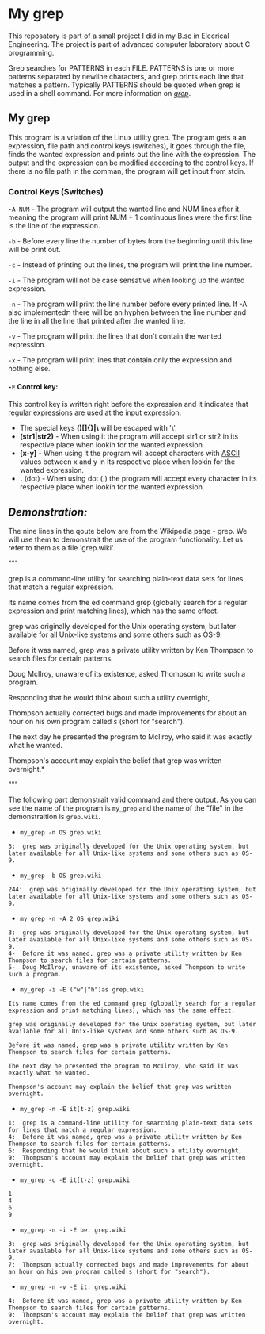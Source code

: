 # My grep
This reposatory is part of a small project I did in my B.sc in Elecrical Engineering. The project is part of advanced computer laboratory about C programming. 

Grep searches for PATTERNS in each FILE. PATTERNS is one or more patterns separated by newline characters, and grep prints each line that matches a pattern. Typically PATTERNS should be quoted when grep is used in a shell command. For more information on [*grep*](https://man7.org/linux/man-pages/man1/grep.1.html).

## My grep
This program is a vriation of the Linux utility grep. The program gets a an expression, file path and control keys (switches), it goes through the file, finds the wanted expression and prints out the line with the expression. The output and the expression can be modified according to the control keys. If there is no file path in the comman, the program will get input from stdin. 

### Control Keys (Switches)
`-A NUM` - The program will output the wanted line and NUM lines after it. meaning the program will print NUM + 1 continuous lines were the first line is the line of the expression.

`-b` - Before every line the number of bytes from the beginning until this line will be print out.

`-c` - Instead of printing out the lines, the program will print the line number.

`-i` - The program will not be case sensative when looking up the wanted expression.

`-n` - The program will print the line number before every printed line. If -A also implementedת there will be an hyphen between the line number and the line in all the line that printed after the wanted line. 

`-v` - The program will print the lines that don't contain the wanted expression.

`-x` - The program will print lines that contain only the expression and nothing else.
#### `-E` Control key:
This control key is written right before the expression and it indicates that [regular expressions](https://en.wikipedia.org/wiki/Regular_expression) are used at the input expression.
- The special keys **()[]{}|\\** will be escaped with '\\'.
- **(str1|str2)** - When using it the program will accept str1 or str2 in its respective place when lookin for the wanted expression.
- **[x-y]** - When using it the program will accept characters with [ASCII](https://en.wikipedia.org/wiki/ASCII) values between x and y in its respective place when lookin for the wanted expression.
- **.** (dot) - When using dot (.) the program will accept every character in its respective place when lookin for the wanted expression.


## *Demonstration:*
The nine lines in the qoute below are from the Wikipedia page - grep. We will use them to demonstrait the use of the program functionality. Let us refer to them as a file 'grep.wiki'.

"""

grep is a command-line utility for searching plain-text data sets for lines that match a regular expression.

Its name comes from the ed command grep (globally search for a regular expression and print matching lines), which has the same effect.

grep was originally developed for the Unix operating system, but later available for all Unix-like systems and some others such as OS-9.

Before it was named, grep was a private utility written by Ken Thompson to search files for certain patterns. 

Doug McIlroy, unaware of its existence, asked Thompson to write such a program. 

Responding that he would think about such a utility overnight, 

Thompson actually corrected bugs and made improvements for about an hour on his own program called s (short for "search"). 

The next day he presented the program to McIlroy, who said it was exactly what he wanted. 

Thompson's account may explain the belief that grep was written overnight.*

"""

The following part demonstrait valid command and there output. As you can see the name of the program is `my_grep` and the name of the "file" in the demonstraition is `grep.wiki`.

* `my_grep -n OS grep.wiki`

```
3:  grep was originally developed for the Unix operating system, but later available for all Unix-like systems and some others such as OS-9.
```
* `my_grep -b OS grep.wiki`
```
244:  grep was originally developed for the Unix operating system, but later available for all Unix-like systems and some others such as OS-9.
```
* `my_grep -n -A 2 OS grep.wiki`

```
3:  grep was originally developed for the Unix operating system, but later available for all Unix-like systems and some others such as OS-9.
4-  Before it was named, grep was a private utility written by Ken Thompson to search files for certain patterns. 
5-  Doug McIlroy, unaware of its existence, asked Thompson to write such a program. 
```

* `my_grep -i -E ("w"|"h")as grep.wiki`
```
Its name comes from the ed command grep (globally search for a regular expression and print matching lines), which has the same effect. 

grep was originally developed for the Unix operating system, but later available for all Unix-like systems and some others such as OS-9.

Before it was named, grep was a private utility written by Ken Thompson to search files for certain patterns.

The next day he presented the program to McIlroy, who said it was exactly what he wanted. 

Thompson's account may explain the belief that grep was written overnight.
```

* `my_grep -n -E it[t-z] grep.wiki`
```
1:  grep is a command-line utility for searching plain-text data sets for lines that match a regular expression.
4:  Before it was named, grep was a private utility written by Ken Thompson to search files for certain patterns.
6:  Responding that he would think about such a utility overnight,
9:  Thompson's account may explain the belief that grep was written overnight.
```
* `my_grep -c -E it[t-z] grep.wiki`
```
1
4
6
9
```
* `my_grep -n -i -E be. grep.wiki`
```
3:  grep was originally developed for the Unix operating system, but later available for all Unix-like systems and some others such as OS-9.
7:  Thompson actually corrected bugs and made improvements for about an hour on his own program called s (short for "search").
```
* `my_grep -n -v -E it. grep.wiki`
```
4:  Before it was named, grep was a private utility written by Ken Thompson to search files for certain patterns. 
9:  Thompson's account may explain the belief that grep was written overnight.
```
